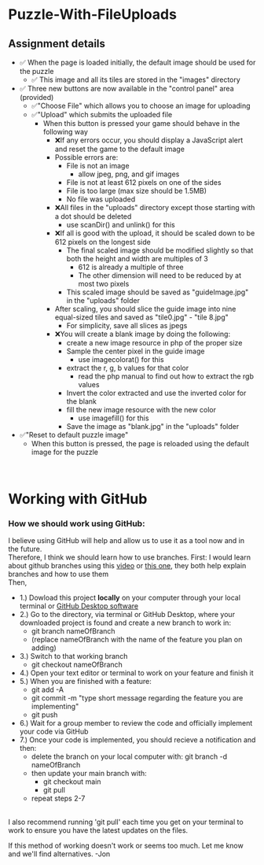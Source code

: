 # Puzzle-With-FileUploads
## Assignment details


* ✅ When the page is loaded initially, the default image should be used for the puzzle
  * ✅ This image and all its tiles are stored in the "images" directory
* ✅ Three new buttons are now available in the "control panel" area (provided)
  * ✅"Choose File" which allows you to choose an image for uploading
  * ✅"Upload" which submits the uploaded file
      * When this button is pressed your game should behave in the following way
        * ❌If any errors occur, you should display a JavaScript alert and reset the game to the default image
        * Possible errors are:
          * File is not an image
            * allow jpeg, png, and gif images
          * File is not at least 612 pixels on one of the sides
          * File is too large (max size should be 1.5MB)
          * No file was uploaded
        * ❌All files in the "uploads" directory except those starting with a dot should be deleted
          * use scanDir() and unlink() for this
        * ❌If all is good with the upload, it should be scaled down to be 612 pixels on the longest side
          * The final scaled image should be modified slightly so that both the height and width are multiples of 3
            * 612 is already a multiple of three
            * The other dimension will need to be reduced by at most two pixels
          * This scaled image should be saved as "guideImage.jpg" in the "uploads" folder
        * After scaling, you should slice the guide image into nine equal-sized tiles and saved as "tile0.jpg" - "tile 8.jpg"
          * For simplicity, save all slices as jpegs
        * ❌You will create a blank image by doing the following:
          * create a new image resource in php of the proper size
          * Sample the center pixel in the guide image
            * use imagecolorat() for this
          * extract the r, g, b values for that color
            * read the php manual to find out how to extract the rgb values
          * Invert the color extracted and use the inverted color for the blank
          * fill the new image resource with the new color
            * use imagefill() for this
          * Save the image as "blank.jpg" in the "uploads" folder
* ✅"Reset to default puzzle image"
  * When this button is pressed, the page is reloaded using the default image for the puzzle

<br>

# Working with GitHub
### How we should work using GitHub:
I believe using GitHub will help and allow us to use it as a tool now and in the future. <br>
Therefore, I think we should learn how to use branches.
First: I would learn about github branches using this [video](https://www.youtube.com/clip/Ugkxxgn68sIypKs7OcqaAXbsZbi_JItcGrhf) or [this one](https://youtu.be/JTE2Fn_sCZs?t=72), they both help explain branches and how to use them
<br>
Then,
   * 1.) Dowload this project **locally** on your computer through your local terminal or [GitHub Desktop software](https://desktop.github.com/)
   * 2.) Go to the directory, via terminal or GitHub Desktop, where your downloaded project is found and create a new branch to work in:
      * git branch nameOfBranch
      * (replace nameOfBranch with the name of the feature you plan on adding)
   * 3.) Switch to that working branch
      * git checkout nameOfBranch
   * 4.) Open your text editor or terminal to work on your feature and finish it
   * 5.) When you are finished with a feature:
      * git add -A
      * git commit -m "type short message regarding the feature you are implementing"
      * git push
   * 6.) Wait for a group member to review the code and officially implement your code via GitHub
   * 7.) Once your code is implemented, you should recieve a notification and then:
      * delete the branch on your local computer with: git branch -d nameOfBranch
      * then update your main branch with: 
         * git checkout main  
         * git pull
      * repeat steps 2-7
<br> 
I also recommend running 'git pull' each time you get on your terminal to work to ensure you have the latest updates on the files.
<br>

If this method of working doesn't work or seems too much. Let me know and we'll find alternatives. -Jon
